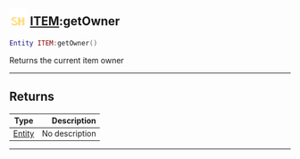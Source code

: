 ## <img src="../../.gitbook/assets/shared.png" width="32" height="32" /> [ITEM](../item/README.md):getOwner

```lua
Entity ITEM:getOwner()
```

Returns the current item owner<br>

-----------------
## Returns

| Type   | Description |
| ------ | ----------: |
| [Entity](../entity/README.md) | No description |


--------